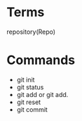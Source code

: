 # Terms

repository(Repo)

# Commands

- git init
- git status
- git add or git add.
- git reset
- git commit